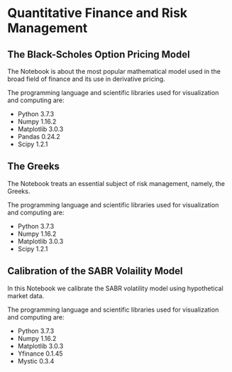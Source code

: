 # Quantitative Finance and Risk Management

## The Black-Scholes Option Pricing Model

The Notebook is about the most popular mathematical model used in the broad field of finance and its use in derivative pricing.

The programming language and scientific libraries used for visualization and computing are:

- Python 3.7.3
- Numpy 1.16.2
- Matplotlib 3.0.3
- Pandas 0.24.2
- Scipy 1.2.1

## The Greeks

The Notebook treats an essential subject of risk management, namely, the Greeks.

The programming language and scientific libraries used for visualization and computing are:

- Python 3.7.3
- Numpy 1.16.2
- Matplotlib 3.0.3
- Scipy 1.2.1

## Calibration of the SABR Volaility Model

In this Notebook we calibrate the SABR volatility model using hypothetical market data.

The programming language and scientific libraries used for visualization and computing are:

- Python 3.7.3
- Numpy 1.16.2
- Matplotlib 3.0.3
- Yfinance 0.1.45
- Mystic 0.3.4

